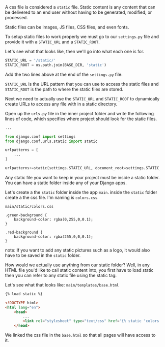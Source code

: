 A css file is considered a `static` file. Static content is any content that can be delivered to an end user without having to be generated, modified, or processed.

Static files can be images, JS files, CSS files, and even fonts.

To setup static files to work properly we must go to our `settings.py` file and provide it with a `STATIC_URL` and a `STATIC_ROOT`.

Let's see what that looks like, then we'll go into what each one is for.
```python
STATIC_URL = '/static/'
STATIC_ROOT = os.path.join(BASE_DIR, 'static')
```

Add the two lines above at the end of the `settings.py` file.

`STATIC_URL` is the URL pattern that you can use to access the static files and `STATIC_ROOT` is the path to where the static files are stored.

Next we need to actually use the `STATIC_URL` and `STATIC_ROOT` to dynamically create URLs to access any file with in a static directory.

Open up the `urls.py` file in the inner project folder and write the following lines of code, which specifies where project should look for the static files.

```python
...

from django.conf import settings
from django.conf.urls.static import static

urlpatterns = [
    ...
]

urlpatterns+=static(settings.STATIC_URL, document_root=settings.STATIC_ROOT)
```

Any static file you want to keep in your project must be inside a static folder. You can have a static folder inside any of your Django apps.

Let's create a the `static` folder inside the app `main`. inside the `static` folder create a the css file. I'm naming is `colors.css`.

`main/static/colors.css`
```
.green-background {
	background-color: rgba(0,255,0,0.1);
}

.red-background {
	background-color: rgba(255,0,0,0.1);
}
```

note: If you want to add any static pictures such as a logo, it would also have to be saved in the `static` folder.

How would we actually use anything from our static folder? Well, in any HTML file you'd like to call static content into, you first have to load static then you can refer to any static file using the static tag.

Let's see what that looks like:
`main/templates/base.html`
```html
{% load static %}

<!DOCTYPE html>
<html lang="en">
    <head>
        ...
        <link rel="stylesheet" type="text/css" href="{% static 'colors.css' %}">
    </head>
```

We linked the css file in the `base.html` so that all pages will have access to it.
